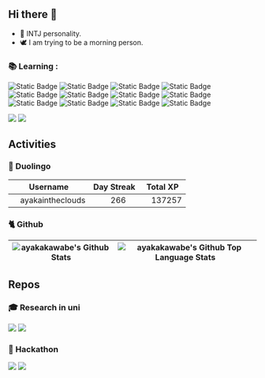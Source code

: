 ## Hi there 👋

- 💜 INTJ personality.
- 🕊️ I am trying to be a morning person.

### 📚 Learning :

<p>
<img alt="Static Badge" src="https://img.shields.io/badge/Typescript-white?style=flat-square&logo=Typescript">
<img alt="Static Badge" src="https://img.shields.io/badge/Javascript-white?style=flat-square&logo=Javascript">
<img alt="Static Badge" src="https://img.shields.io/badge/React-white?style=flat-square&logo=React">
<img alt="Static Badge" src="https://img.shields.io/badge/Vue.js-white?style=flat-square&logo=Vue.js">
<img alt="Static Badge" src="https://img.shields.io/badge/Python-white?style=flat-square&logo=Python">
<img alt="Static Badge" src="https://img.shields.io/badge/fastapi-white?style=flat-square&logo=fastapi">
<img alt="Static Badge" src="https://img.shields.io/badge/Flask-white?style=flat-square&logo=Flask">
<img alt="Static Badge" src="https://img.shields.io/badge/Unity-white?style=flat-square&logo=Unity">
</br>
<img alt="Static Badge" src="https://img.shields.io/badge/PostgreSQL-white?style=flat-square&logo=PostgreSQL">
<img alt="Static Badge" src="https://img.shields.io/badge/Docker-white?style=flat-square&logo=Docker">
<img alt="Static Badge" src="https://img.shields.io/badge/Linux-white?style=flat-square&logo=Linux">
<img alt="Static Badge" src="https://img.shields.io/badge/Github_Actions-white?style=flat-square&logo=githubactions">
</p>

<a href="https://www.duolingo.com/profile/ayakaintheclouds"><img src="https://img.shields.io/badge/Duolingo-%40ayakaintheclouds-%2345CC11?style=for-the-badge&logo=duolingo&logoColor=white&labelColor=%233BAE12" /></a>
<a href="https://leetcode.com/u/ayakakawabe/"><img src="https://img.shields.io/badge/LeetCode-ayakakawabe-%23FFA115?style=for-the-badge&logo=leetcode&labelColor=%23E38F14&color=%23FFA115" /></a>

## Activities

### 🦉 Duolingo

<!--START_SECTION:duolingoStats-->
<!-- Automatically generated with https://github.com/centrumek/duolingo-readme-stats-->

| Username | Day Streak | Total XP |
|:---:|:---:|:---:|
| <img src="https://raw.githubusercontent.com/centrumek/duolingo-readme-stats/main/assets/duolingo.png" height="12"> ayakaintheclouds | <img src="https://raw.githubusercontent.com/centrumek/duolingo-readme-stats/main/assets/streakactive.svg" height="12"> 266 | <img src="https://raw.githubusercontent.com/centrumek/duolingo-readme-stats/main/assets/xp.svg" height="12"> 137257 | <img src="https://raw.githubusercontent.com/centrumek/duolingo-readme-stats/main/assets/xp.svg" height="12"> 0 |

<!--END_SECTION:duolingoStats-->

### 🐈 Github

| <img align="center" alt="ayakakawabe's Github Stats" src="https://github-readme-stats-ayakakawabes-projects.vercel.app/api?username=ayakakawabe&theme=shadow_green&show_icons=true&hide_border=true" /> | <img align="center" alt="ayakakawabe's Github Top Language Stats" src="https://github-readme-stats-ayakakawabes-projects.vercel.app/api/top-langs/?username=ayakakawabe&theme=shadow_green&layout=compact&hide=html,&exclude_repo=ayakakawabe,github-readme-stats,100knocks-preprocess&hide_border=true" /> |
| ------------- | ------------- |


## Repos 

### 🎓 Research in uni

<a align="center" href="https://github.com/social-robotics-lab/ar-communicator-for-deaf-and-hearing"><img src="https://github-readme-stats.vercel.app/api/pin/?username=social-robotics-lab&repo=ar-communicator-for-deaf-and-hearing&theme=shadow_green&border_color=D0D9E0" /></a>
<a align="center" href="https://github.com/ayakakawabe/chatgpt-line-bot-for-experiment"><img src="https://github-readme-stats-ayakakawabes-projects.vercel.app/api/pin/?username=ayakakawabe&repo=chatgpt-line-bot-for-experiment&theme=shadow_green&border_color=D0D9E0" /></a>

### 🏃 Hackathon

<a align="center" href="https://github.com/abhrs0622/TaRO"><img src="https://github-readme-stats.vercel.app/api/pin/?username=abhrs0622&repo=TaRO&theme=shadow_green&border_color=D0D9E0" /></a>
<a align="center" href="https://github.com/hirafish/emocha"><img src="https://github-readme-stats.vercel.app/api/pin/?username=hirafish&repo=emocha&theme=shadow_green&border_color=D0D9E0" /></a>


<!--
**ayakakawabe/ayakakawabe** is a ✨ _special_ ✨ repository because its `README.md` (this file) appears on your GitHub profile.

Here are some ideas to get you started:

- 🔭 I’m currently working on ...
- 🌱 I’m currently learning ...
- 👯 I’m looking to collaborate on ...
- 🤔 I’m looking for help with ...
- 💬 Ask me about ...
- 📫 How to reach me: ...
- 😄 Pronouns: ...
- ⚡ Fun fact: ...
-->
